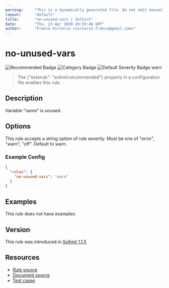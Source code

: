 ```yaml
---
warning:     "This is a dynamically generated file. Do not edit manually."
layout:      "default"
title:       "no-unused-vars | Solhint"
date:        "Thu, 23 Apr 2020 20:59:48 GMT"
author:      "Franco Victorio <victorio.franco@gmail.com>"
---
```


# no-unused-vars
![Recommended Badge](https://img.shields.io/badge/-Recommended-brightgreen)
![Category Badge](https://img.shields.io/badge/-Best%20Practise%20Rules-informational)
![Default Severity Badge warn](https://img.shields.io/badge/Default%20Severity-warn-yellow)
> The {"extends": "solhint:recommended"} property in a configuration file enables this rule.


## Description
Variable "name" is unused.

## Options
This rule accepts a string option of rule severity. Must be one of "error", "warn", "off". Default to warn.

### Example Config
```json
{
  "rules": {
    "no-unused-vars": "warn"
  }
}
```


## Examples
This rule does not have examples.

## Version
This rule was introduced in [Solhint 1.1.5](https://github.com/protofire/solhint/tree/v1.1.5)

## Resources
- [Rule source](https://github.com/protofire/solhint/tree/master/lib/rules/best-practises/no-unused-vars.js)
- [Document source](https://github.com/protofire/solhint/tree/master/docs/rules/best-practises/no-unused-vars.md)
- [Test cases](https://github.com/protofire/solhint/tree/master/test/rules/best-practises/no-unused-vars.js)
